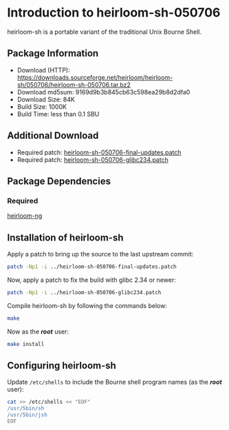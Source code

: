 # Introduction to heirloom-sh-050706
heirloom-sh is a portable variant of the traditional Unix Bourne Shell.

## Package Information
- Download (HTTP): https://downloads.sourceforge.net/heirloom/heirloom-sh/050706/heirloom-sh-050706.tar.bz2
- Download md5sum: 9169d9b3b845cb63c598ea29b8d2dfa0
- Download Size: 84K
- Build Size: 1000K
- Build Time: less than 0.1 SBU

## Additional Download
- Required patch: [heirloom-sh-050706-final-updates.patch](./patches/heirloom-sh/heirloom-sh-050706-final-updates.patch)
- Required patch: [heirloom-sh-050706-glibc234.patch](./patches/heirloom-sh/heirloom-sh-050706-glibc234.patch)

## Package Dependencies
### Required
  [heirloom-ng](./2-heirloom-ng.md)

## Installation of heirloom-sh
Apply a patch to bring up the source to the last upstream commit:
```Bash
patch -Np1 -i ../heirloom-sh-050706-final-updates.patch
```

Now, apply a patch to fix the build with glibc 2.34 or newer:
```Bash
patch -Np1 -i ../heirloom-sh-050706-glibc234.patch
```

Compile heirloom-sh by following the commands below:
```Bash
make
```

Now as the ***root*** user:
```Bash
make install
```
## Configuring heirloom-sh
Update ``/etc/shells`` to include the Bourne shell program names (as the ***root*** user):
```Bash
cat >> /etc/shells << "EOF"
/usr/5bin/sh
/usr/5bin/jsh
EOF
```
